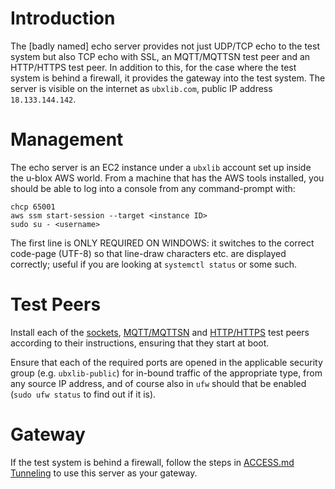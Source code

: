 # Introduction
The [badly named] echo server provides not just UDP/TCP echo to the test system but also TCP echo with SSL, an MQTT/MQTTSN test peer and an HTTP/HTTPS test peer.  In addition to this, for the case where the test system is behind a firewall, it provides the gateway into the test system.  The server is visible on the internet as `ubxlib.com`, public IP address `18.133.144.142`.

# Management
The echo server is an EC2 instance under a `ubxlib` account set up inside the u-blox AWS world.  From a machine that has the AWS tools installed, you should be able to log into a console from any command-prompt with:

```
chcp 65001
aws ssm start-session --target <instance ID>
sudo su - <username>
```

The first line is ONLY REQUIRED ON WINDOWS: it switches to the correct code-page (UTF-8) so that line-draw characters etc. are displayed correctly; useful if you are looking at `systemctl status` or some such.

# Test Peers
Install each of the [sockets](/common/sock/test/echo_server), [MQTT/MQTTSN](/common/mqtt_client/test/mqtt_broker) and [HTTP/HTTPS](/common/http_client/test/http_server) test peers according to their instructions, ensuring that they start at boot.

Ensure that each of the required ports are opened in the applicable security group (e.g. `ubxlib-public`) for in-bound traffic of the appropriate type, from any source IP address, and of course also in `ufw` should that be enabled (`sudo ufw status` to find out if it is).

# Gateway
If the test system is behind a firewall, follow the steps in [ACCESS.md Tunneling](ACCESS.md#tunneling) to use this server as your gateway.